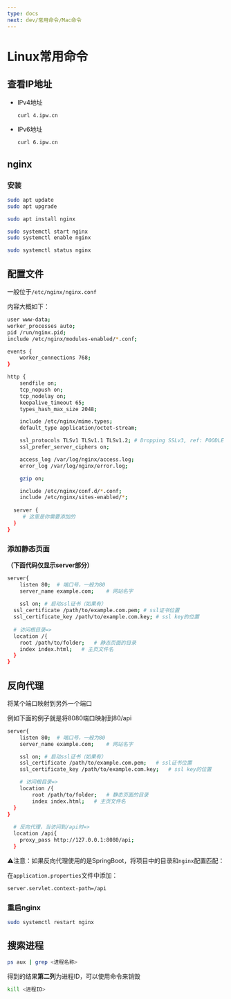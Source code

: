 ```yaml
---
type: docs
next: dev/常用命令/Mac命令
---
```


# Linux常用命令

## 查看IP地址

- IPv4地址

  ```bash
  curl 4.ipw.cn
  ```

- IPv6地址

  ```bash
  curl 6.ipw.cn
  ```

## nginx

### 安装

```bash
sudo apt update
sudo apt upgrade
 ```

```bash
sudo apt install nginx
```

```bash
sudo systemctl start nginx
sudo systemctl enable nginx
```

```bash
sudo systemctl status nginx
```

## 配置文件

一般位于`/etc/nginx/nginx.conf`

内容大概如下：

```bash
user www-data;
worker_processes auto;
pid /run/nginx.pid;
include /etc/nginx/modules-enabled/*.conf;

events {
	worker_connections 768;
}

http {
	sendfile on;
	tcp_nopush on;
	tcp_nodelay on;
	keepalive_timeout 65;
	types_hash_max_size 2048;

	include /etc/nginx/mime.types;
	default_type application/octet-stream;

	ssl_protocols TLSv1 TLSv1.1 TLSv1.2; # Dropping SSLv3, ref: POODLE
	ssl_prefer_server_ciphers on;

	access_log /var/log/nginx/access.log;
	error_log /var/log/nginx/error.log;

	gzip on;

	include /etc/nginx/conf.d/*.conf;
	include /etc/nginx/sites-enabled/*;
    
  server {
     # 这里是你需要添加的
  }
}
```

### 添加静态页面

**（下面代码仅显示server部分）**

```bash
server{
	listen 80;	# 端口号，一般为80
	server_name example.com;	# 网站名字
	
	ssl on;	# 启动ssl证书（如果有）
  ssl_certificate /path/to/example.com.pem;	# ssl证书位置
  ssl_certificate_key /path/to/example.com.key;	# ssl key的位置
  
  # 访问根目录=>
  location /{
    root /path/to/folder;	# 静态页面的目录
  	index index.html;	# 主页文件名
  }
}
```

## 反向代理

将某个端口映射到另外一个端口

例如下面的例子就是将8080端口映射到80/api

```bash
server{
	listen 80;	# 端口号，一般为80
	server_name example.com;	# 网站名字

	ssl on;	# 启动ssl证书（如果有）
	ssl_certificate /path/to/example.com.pem;	# ssl证书位置
	ssl_certificate_key /path/to/example.com.key;	# ssl key的位置

	# 访问根目录=>
	location /{
		root /path/to/folder;	# 静态页面的目录
		index index.html;	# 主页文件名
  }
}
  
  # 反向代理，当访问到/api时=>
  location /api{
  	proxy_pass http://127.0.0.1:8080/api;
  }
```

⚠️注意：如果反向代理使用的是SpringBoot，将项目中的目录和`nginx`配置匹配：

在`application.properties`文件中添加：

```bash
server.servlet.context-path=/api
```

### 重启nginx

```bash
sudo systemctl restart nginx
```

## 搜索进程

```bash
ps aux | grep <进程名称>
```

得到的结果**第二列**为进程ID，可以使用命令来销毁
```bash
kill <进程ID>
```